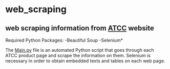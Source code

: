 # web_scraping
## web scraping information from [ATCC](https://www.atcc.org/) website

Required Python Packages:
-Beautiful Soup
-Selenium*
</br>

The [Main.py](https://github.com/jameshyojaelee/web_scraping/blob/main/main.py) file is an automated Python script that goes through each ATCC product page and scrape the information on them. Selenium is necessary in order to obtain embedded texts and tables on each web page. 
